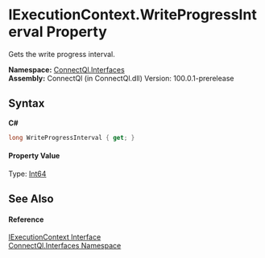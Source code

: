 # IExecutionContext.WriteProgressInterval Property 
 

Gets the write progress interval.

**Namespace:**&nbsp;<a href="N_ConnectQl_Interfaces">ConnectQl.Interfaces</a><br />**Assembly:**&nbsp;ConnectQl (in ConnectQl.dll) Version: 100.0.1-prerelease

## Syntax

**C#**<br />
``` C#
long WriteProgressInterval { get; }
```


#### Property Value
Type: <a href="http://msdn2.microsoft.com/en-us/library/6yy583ek" target="_blank">Int64</a>

## See Also


#### Reference
<a href="T_ConnectQl_Interfaces_IExecutionContext">IExecutionContext Interface</a><br /><a href="N_ConnectQl_Interfaces">ConnectQl.Interfaces Namespace</a><br />